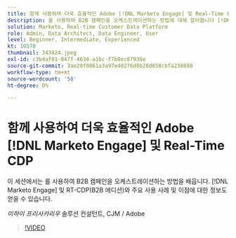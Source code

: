 ```yaml
---
title: 함께 사용하여 더욱 효율적인 Adobe [!DNL Marketo Engage] 및 Real-Time CDP
description: 을 사용하여 B2B 캠페인을 오케스트레이션하는 방법에 대해 알아봅니다 [!DNL Marketo Engage] 및 RT-CDP(B2B 에디션)
solution: Marketo, Real-time Customer Data Platform
role: Admin, Data Architect, Data Engineer, User
level: Beginner, Intermediate, Experienced
kt: 10570
thumbnail: 343824.jpeg
exl-id: c3b4af01-047f-4634-a1bc-f7b0ec87936e
source-git-commit: 3ae20f0861a3a97e40276d8b20d858cbfa238698
workflow-type: tm+mt
source-wordcount: '58'
ht-degree: 0%

---
```


# 함께 사용하여 더욱 효율적인 Adobe [!DNL Marketo Engage] 및 Real-Time CDP

이 세션에서는 를 사용하여 B2B 캠페인을 오케스트레이션하는 방법을 배웁니다. [!DNL Marketo Engage] 및 RT-CDP(B2B 에디션)와 주요 사용 사례 및 이점에 대한 정보도 얻을 수 있습니다.

*미하이 프리사카리우* 솔루션 컨설턴트, CJM / Adobe

>[!VIDEO](https://video.tv.adobe.com/v/343824/?quality=12&learn=on)
